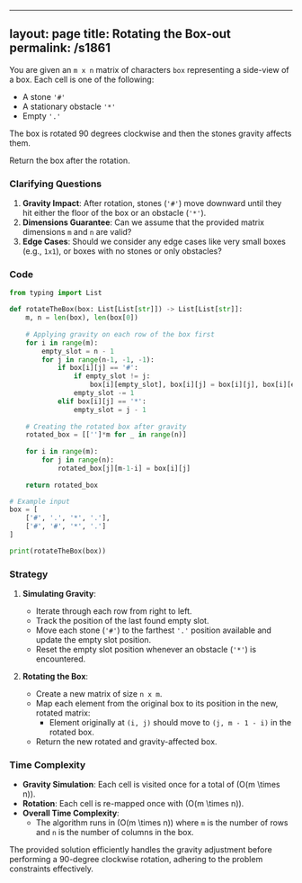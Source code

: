 
---
layout: page
title:  Rotating the Box-out
permalink: /s1861
---

You are given an `m x n` matrix of characters `box` representing a side-view of a box. Each cell is one of the following:

- A stone `'#'`
- A stationary obstacle `'*'`
- Empty `'.'`

The box is rotated 90 degrees clockwise and then the stones gravity affects them.

Return the box after the rotation.

### Clarifying Questions

1. **Gravity Impact**: After rotation, stones (`'#'`) move downward until they hit either the floor of the box or an obstacle (`'*'`).
2. **Dimensions Guarantee**: Can we assume that the provided matrix dimensions `m` and `n` are valid?
3. **Edge Cases**: Should we consider any edge cases like very small boxes (e.g., `1x1`), or boxes with no stones or only obstacles?

### Code

```python
from typing import List

def rotateTheBox(box: List[List[str]]) -> List[List[str]]:
    m, n = len(box), len(box[0])
    
    # Applying gravity on each row of the box first
    for i in range(m):
        empty_slot = n - 1
        for j in range(n-1, -1, -1):
            if box[i][j] == '#':
                if empty_slot != j:
                    box[i][empty_slot], box[i][j] = box[i][j], box[i][empty_slot]
                empty_slot -= 1
            elif box[i][j] == '*':
                empty_slot = j - 1
    
    # Creating the rotated box after gravity
    rotated_box = [['']*m for _ in range(n)]
    
    for i in range(m):
        for j in range(n):
            rotated_box[j][m-1-i] = box[i][j]
    
    return rotated_box

# Example input
box = [
    ['#', '.', '*', '.'],
    ['#', '#', '*', '.']
]

print(rotateTheBox(box))
```

### Strategy

1. **Simulating Gravity**:
   - Iterate through each row from right to left.
   - Track the position of the last found empty slot.
   - Move each stone (`'#'`) to the farthest `'.'` position available and update the empty slot position.
   - Reset the empty slot position whenever an obstacle (`'*'`) is encountered.

2. **Rotating the Box**:
   - Create a new matrix of size `n x m`.
   - Map each element from the original box to its position in the new, rotated matrix:
     - Element originally at `(i, j)` should move to `(j, m - 1 - i)` in the rotated box.
   - Return the new rotated and gravity-affected box.

### Time Complexity

- **Gravity Simulation**: Each cell is visited once for a total of \(O(m \times n)\).
- **Rotation**: Each cell is re-mapped once with \(O(m \times n)\).
- **Overall Time Complexity**:
  - The algorithm runs in \(O(m \times n)\) where `m` is the number of rows and `n` is the number of columns in the box.

The provided solution efficiently handles the gravity adjustment before performing a 90-degree clockwise rotation, adhering to the problem constraints effectively.